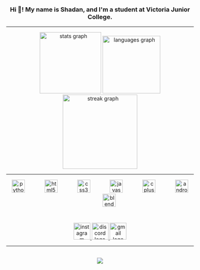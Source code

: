 <h3 align="center">Hi 👋! My name is Shadan, and I'm a student at Victoria Junior College.</h3>

---

<div align="center">
  <img src="https://github-readme-stats.vercel.app/api?username=Shadan13&hide_rank=true&show_icons=true&include_all_commits=true&count_private=false&disable_animations=true&theme=github_dark&locale=en&hide_border=true" height="165" alt="stats graph"  />
  <img src="https://github-readme-stats.vercel.app/api/top-langs?username=Shadan13&locale=en&hide_title=false&layout=compact&card_width=320&langs_count=6&theme=github_dark&hide_border=true" height="155" alt="languages graph"  />
  <img src="https://streak-stats.demolab.com?user=Shadan13&locale=en&mode=weekly&theme=github_dark&hide_border=true&border_radius=5&date_format=j%20M%5B%20Y%5D" height="200" alt="streak graph"  />
</div>

---

<div align="center">
  <img src="https://cdn.jsdelivr.net/gh/devicons/devicon/icons/python/python-original.svg" height="35" alt="python logo"  />
  <img width="45" />
  <img src="https://cdn.jsdelivr.net/gh/devicons/devicon/icons/html5/html5-original.svg" height="35" alt="html5 logo"  />
  <img width="45" />
  <img src="https://cdn.jsdelivr.net/gh/devicons/devicon/icons/css3/css3-original.svg" height="35" alt="css3 logo"  />
  <img width="45" />
  <img src="https://cdn.jsdelivr.net/gh/devicons/devicon/icons/javascript/javascript-plain.svg" height="35" alt="javascript logo"  />
  <img width="45" />
  <img src="https://cdn.jsdelivr.net/gh/devicons/devicon/icons/cplusplus/cplusplus-original.svg" height="35" alt="cplusplus logo"  />
  <img width="45" />
  <img src="https://cdn.jsdelivr.net/gh/devicons/devicon/icons/androidstudio/androidstudio-original.svg" height="35" alt="androidstudio logo"  />
  <img width="45" />
  <img src="https://cdn.jsdelivr.net/gh/devicons/devicon/icons/blender/blender-original.svg" height="35" alt="blender logo"  />
</div>

###

<br clear="both">

<div align="center">
  <a href="https://instagram.com/floutdoubt" target="_blank">
    <img src="https://img.shields.io/static/v1?message=Instagram&logo=instagram&label=&color=E4405F&logoColor=white&labelColor=&style=for-the-badge" height="45" alt="instagram logo"  />
  </a>
  <a href="https://discordapp.com/users/693727009263845376" target="_blank">
    <img src="https://img.shields.io/static/v1?message=Discord&logo=discord&label=&color=7289DA&logoColor=white&labelColor=&style=for-the-badge" height="45" alt="discord logo"  />
  </a>
  <a href="mailto:me@shadan.one" target="_blank">
    <img src="https://img.shields.io/static/v1?message=Gmail&logo=gmail&label=&color=D14836&logoColor=white&labelColor=&style=for-the-badge" height="45" alt="gmail logo"  />
  </a>
</div>

---

<br clear="both">

<div align="center">
  <img src="https://profile-counter.glitch.me/Shadan13/count.svg?"  />
</div>
